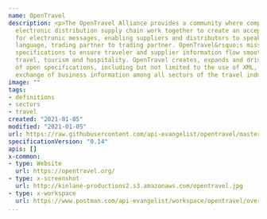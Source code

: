 ```yaml
---
name: OpenTravel
description: <p>The OpenTravel Alliance provides a community where companies in the
  electronic distribution supply chain work together to create an accepted structure
  for electronic messages, enabling suppliers and distributors to speak the same interoperability
  language, trading partner to trading partner. OpenTravel&rsquo;s mission is to engineer
  specifications to ensure traveler and supplier information flow smoothly throughout
  travel, tourism and hospitality. OpenTravel creates, expands and drives adoption
  of open specifications, including but not limited to the use of XML, for the electronic
  exchange of business information among all sectors of the travel industry.</p>
image: ""
tags:
- definitions
- sectors
- travel
created: "2021-01-05"
modified: "2021-01-05"
url: https://raw.githubusercontent.com/api-evangelist/opentravel/master/apis.json
specificationVersion: "0.14"
apis: []
x-common:
- type: Website
  url: https://opentravel.org/
- type: x-screenshot
  url: http://kinlane-productions2.s3.amazonaws.com/opentravel.jpg
- type: x-workspace
  url: https://www.postman.com/api-evangelist/workspace/opentravel/overview
...
```

